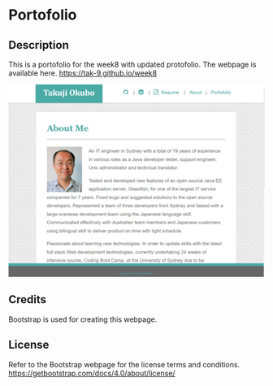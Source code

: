 # Portofolio

## Description 

This is a portofolio for the week8 with updated protofolio. 
The webpage is available here.
https://tak-9.github.io/week8


<img src="screencapture.png" width="600px">


## Credits
Bootstrap is used for creating this webpage.  


## License
Refer to the Bootstrap webpage for the license terms and conditions. 
https://getbootstrap.com/docs/4.0/about/license/


